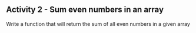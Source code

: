 ## Activity 2 - Sum even numbers in an array

Write a function that will return the sum of all even numbers in a given array